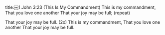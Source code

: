 title:￼1 John 3:23 (This Is My Commandment)
This is my commandment,
That you love one another
That your joy may be full;
(repeat)

That your joy may be full. (2x)
This is my commandment,
That you love one another
That your joy may be full.